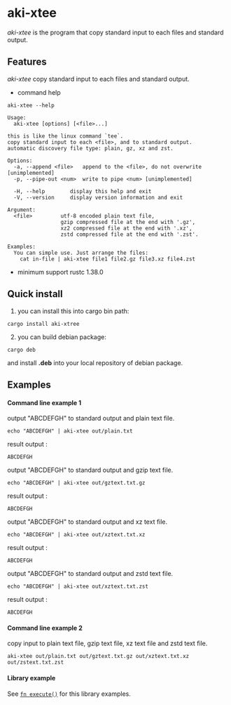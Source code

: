 # aki-xtee

*aki-xtee* is the program that copy standard input to each files and standard output.

## Features

*aki-xtee*  copy standard input to each files and standard output.

* command help

```text
aki-xtee --help
```

```
Usage:
  aki-xtee [options] [<file>...]

this is like the linux command `tee`.
copy standard input to each <file>, and to standard output.
automatic discovery file type: plain, gz, xz and zst.

Options:
  -a, --append <file>   append to the <file>, do not overwrite [unimplemented]
  -p, --pipe-out <num>  write to pipe <num> [unimplemented]

  -H, --help        display this help and exit
  -V, --version     display version information and exit

Argument:
  <file>         utf-8 encoded plain text file,
                 gzip compressed file at the end with '.gz',
                 xz2 compressed file at the end with '.xz',
                 zstd compressed file at the end with '.zst'.

Examples:
  You can simple use. Just arrange the files:
    cat in-file | aki-xtee file1 file2.gz file3.xz file4.zst
```

* minimum support rustc 1.38.0

## Quick install

1. you can install this into cargo bin path:

```
cargo install aki-xtree
```

2. you can build debian package:

```
cargo deb
```

and install **.deb** into your local repository of debian package.

## Examples

#### Command line example 1

output "ABCDEFGH" to standard output and plain text file.
```
echo "ABCDEFGH" | aki-xtee out/plain.txt
```
result output :
```
ABCDEFGH
```

output "ABCDEFGH" to standard output and gzip text file.
```
echo "ABCDEFGH" | aki-xtee out/gztext.txt.gz
```
result output :
```
ABCDEFGH
```

output "ABCDEFGH" to standard output and xz text file.
```
echo "ABCDEFGH" | aki-xtee out/xztext.txt.xz
```
result output :
```
ABCDEFGH
```

output "ABCDEFGH" to standard output and zstd text file.
```
echo "ABCDEFGH" | aki-xtee out/xztext.txt.zst
```
result output :
```
ABCDEFGH
```

#### Command line example 2

copy input to plain text file, gzip text file, xz text file and zstd text file.
```
aki-xtee out/plain.txt out/gztext.txt.gz out/xztext.txt.xz  out/zstext.txt.zst
```

#### Library example

See [`fn execute()`] for this library examples.

[`fn execute()`]: crate::execute
